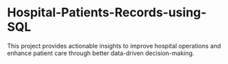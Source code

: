 # Hospital-Patients-Records-using-SQL
This project provides actionable insights to improve hospital operations and enhance patient care through better data-driven decision-making.
